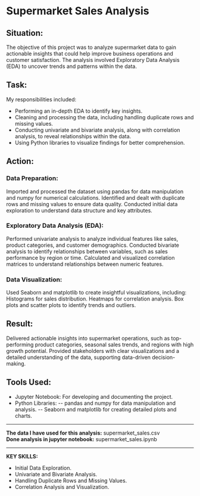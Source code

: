 # Supermarket Sales Analysis
## Situation:
The objective of this project was to analyze supermarket data to gain actionable insights that could help improve business operations and customer satisfaction. The analysis involved Exploratory Data Analysis (EDA) to uncover trends and patterns within the data.

## Task:
My responsibilities included:

- Performing an in-depth EDA to identify key insights.
- Cleaning and processing the data, including handling duplicate rows and missing values.
- Conducting univariate and bivariate analysis, along with correlation analysis, to reveal relationships within the data.
- Using Python libraries to visualize findings for better comprehension.
  
## Action:

### Data Preparation:

Imported and processed the dataset using pandas for data manipulation and numpy for numerical calculations.
Identified and dealt with duplicate rows and missing values to ensure data quality.
Conducted initial data exploration to understand data structure and key attributes.

### Exploratory Data Analysis (EDA):
Performed univariate analysis to analyze individual features like sales, product categories, and customer demographics.
Conducted bivariate analysis to identify relationships between variables, such as sales performance by region or time.
Calculated and visualized correlation matrices to understand relationships between numeric features.

### Data Visualization:
Used Seaborn and matplotlib to create insightful visualizations, including:
Histograms for sales distribution.
Heatmaps for correlation analysis.
Box plots and scatter plots to identify trends and outliers.

## Result:
Delivered actionable insights into supermarket operations, such as top-performing product categories, seasonal sales trends, and regions with high growth potential.
Provided stakeholders with clear visualizations and a detailed understanding of the data, supporting data-driven decision-making.

## Tools Used:
- Jupyter Notebook: For developing and documenting the project.
- Python Libraries:
-- pandas and numpy for data manipulation and analysis.
-- Seaborn and matplotlib for creating detailed plots and charts.

---

**The data I have used for this analysis:** supermarket_sales.csv<br>
**Done analysis in jupyter notebook:** supermarket_sales.ipynb

--- 

**KEY SKILLS:**
- Initial Data Exploration.
- Univariate and Bivariate Analysis.
- Handling Duplicate Rows and Missing Values.
- Correlation Analysis and Visualization.
